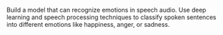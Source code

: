 Build a model that can recognize emotions in speech
audio. Use deep learning and speech processing
techniques to classify spoken sentences into different
emotions like happiness, anger, or sadness.
